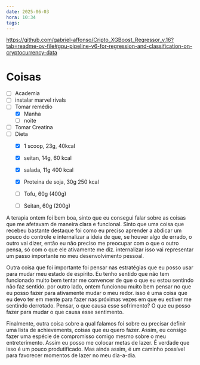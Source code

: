 ```yaml
---
date: 2025-06-03
hora: 10:34
tags:
---
```

https://github.com/gabriel-affonso/Cripto_XGBoost_Regressor_v.16?tab=readme-ov-file#gpu-pipeline-v6-for-regression-and-classification-on-cryptocurrency-data



# Coisas
- [ ] Academia
- [ ] instalar marvel rivals
- [ ] Tomar remédio
	- [x] Manha
	- [ ] noite
- [ ] Tomar Creatina
- [ ] Dieta
	- [x] 1 scoop, 23g, 40kcal
	- [x] seitan, 14g, 60 kcal
	- [x] salada, 11g 400 kcal
	- [x] Proteina de soja, 30g 250 kcal
	- [ ] Tofu, 60g (400g)
	- [ ] Seitan, 60g (200g)


A terapia ontem foi bem boa, sinto que eu consegui falar sobre as coisas que me afetavam de maneira clara e funcional. Sinto que uma coisa que recebeu bastante destaque foi como eu preciso aprender a abdicar um pouco do controle e internalizar a ideia de que, se houver algo de errado, o outro vai dizer, então eu não preciso me preocupar com o que o outro pensa, só com o que ele ativamente me diz. internalizar isso vai representar um passo importante no meu desenvolvimento pessoal. 

Outra coisa que foi importante foi pensar nas estratégias que eu posso usar para mudar meu estado de espírito. Eu tenho sentido que não tem funcionado muito bem tentar me convencer de que o que eu estou sentindo não faz sentido. por outro lado, ontem funcionou muito bem pensar no que eu posso fazer para ativamente mudar o meu redor. isso é uma coisa que eu devo ter em mente para fazer nas próximas vezes em que eu estiver me sentindo derrotado. Pensar, o que causa esse sofrimento? O que eu posso fazer para mudar o que causa esse sentimento. 

Finalmente, outra coisa sobre a qual falamos foi sobre eu precisar definir uma lista de achievements, coisas que eu quero fazer. Assim, eu consigo fazer uma espécie de compromisso comigo mesmo sobre o meu entreterimento. Assim eu posso me colocar metas de lazer. É verdade que isso é um pouco produtificado. Mas ainda assim, é um caminho possível para favorecer momentos de lazer no meu dia-a-dia.